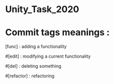 # Unity_Task_2020

# Commit tags meanings : 
[func] : adding a functionality 
 
#[edit] : modifying a current functionality

#[del] : deleting something

#[refactor] : refactoring 
